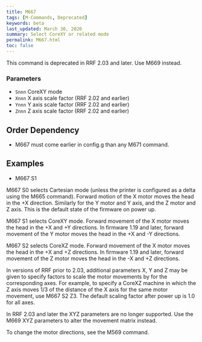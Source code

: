 ```yaml
---
title: M667
tags: [M-Commands, Deprecated] 
keywords: beta 
last_updated: March 30, 2020 
summary: Select CoreXY or related mode 
permalink: M667.html
toc: false 
---
```



This command is deprecated in RRF 2.03 and later. Use M669 instead.

### Parameters

* `Snnn` CoreXY mode
* `Xnnn` X axis scale factor (RRF 2.02 and earlier)
* `Ynnn` Y axis scale factor (RRF 2.02 and earlier)
* `Znnn` Z axis scale factor (RRF 2.02 and earlier)

## Order Dependency

* M667 must come earlier in config.g than any M671 command.

## Examples

* M667 S1

M667 S0 selects Cartesian mode (unless the printer is configured as a delta using the M665 command). Forward motion of the X motor moves the head in the +X direction. Similarly for the Y motor and Y axis, and the Z motor and Z axis. This is the default state of the firmware on power up.

M667 S1 selects CoreXY mode. Forward movement of the X motor moves the head in the +X and +Y directions. In firmware 1.19 and later, forward movement of the Y motor moves the head in the +X and -Y directions.

M667 S2 selects CoreXZ mode. Forward movement of the X motor moves the head in the +X and +Z directions. In firmware 1.19 and later, forward movement of the Z motor moves the head in the -X and +Z directions.

In versions of RRF prior to 2.03, additional parameters X, Y and Z may be given to specify factors to scale the motor movements by for the corresponding axes. For example, to specify a CoreXZ machine in which the Z axis moves 1/3 of the distance of the X axis for the same motor movement, use M667 S2 Z3. The default scaling factor after power up is 1.0 for all axes.

In RRF 2.03 and later the XYZ parameters are no longer supported. Use the M669 XYZ parameters to alter the movement matrix instead.

To change the motor directions, see the M569 command.

